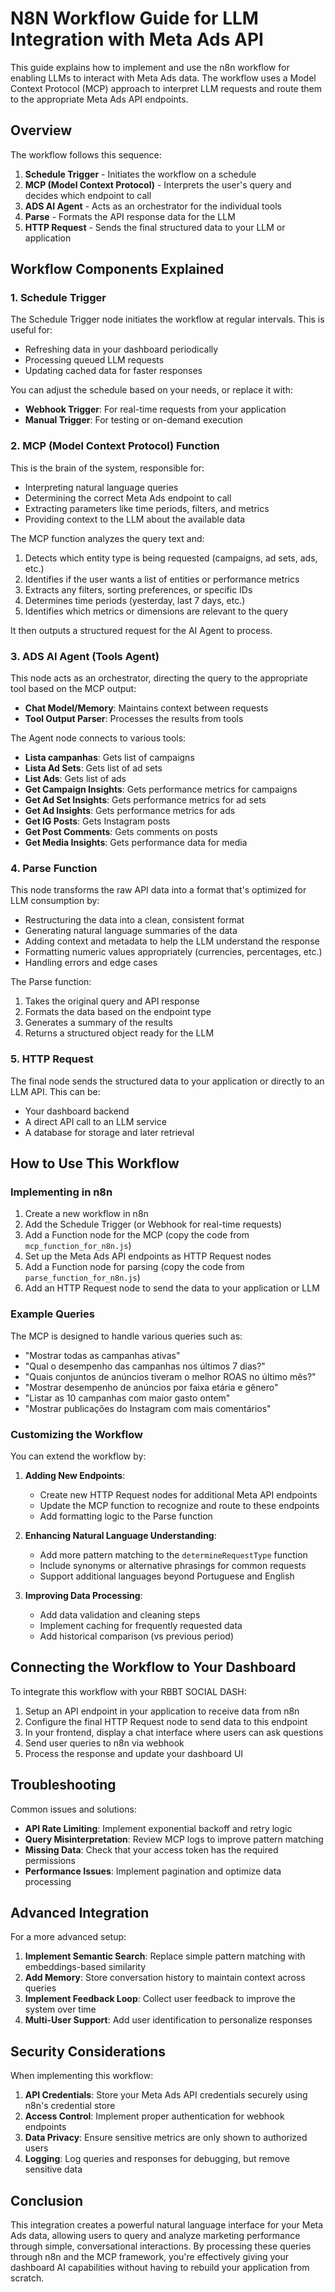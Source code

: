 # N8N Workflow Guide for LLM Integration with Meta Ads API

This guide explains how to implement and use the n8n workflow for enabling LLMs to interact with Meta Ads data. The workflow uses a Model Context Protocol (MCP) approach to interpret LLM requests and route them to the appropriate Meta Ads API endpoints.

## Overview

The workflow follows this sequence:

1. **Schedule Trigger** - Initiates the workflow on a schedule
2. **MCP (Model Context Protocol)** - Interprets the user's query and decides which endpoint to call
3. **ADS AI Agent** - Acts as an orchestrator for the individual tools
4. **Parse** - Formats the API response data for the LLM
5. **HTTP Request** - Sends the final structured data to your LLM or application

## Workflow Components Explained

### 1. Schedule Trigger

The Schedule Trigger node initiates the workflow at regular intervals. This is useful for:
- Refreshing data in your dashboard periodically
- Processing queued LLM requests
- Updating cached data for faster responses

You can adjust the schedule based on your needs, or replace it with:
- **Webhook Trigger**: For real-time requests from your application
- **Manual Trigger**: For testing or on-demand execution

### 2. MCP (Model Context Protocol) Function

This is the brain of the system, responsible for:
- Interpreting natural language queries
- Determining the correct Meta Ads endpoint to call 
- Extracting parameters like time periods, filters, and metrics
- Providing context to the LLM about the available data

The MCP function analyzes the query text and:
1. Detects which entity type is being requested (campaigns, ad sets, ads, etc.)
2. Identifies if the user wants a list of entities or performance metrics
3. Extracts any filters, sorting preferences, or specific IDs
4. Determines time periods (yesterday, last 7 days, etc.)
5. Identifies which metrics or dimensions are relevant to the query

It then outputs a structured request for the AI Agent to process.

### 3. ADS AI Agent (Tools Agent)

This node acts as an orchestrator, directing the query to the appropriate tool based on the MCP output:

- **Chat Model/Memory**: Maintains context between requests
- **Tool Output Parser**: Processes the results from tools

The Agent node connects to various tools:
- **Lista campanhas**: Gets list of campaigns
- **Lista Ad Sets**: Gets list of ad sets
- **List Ads**: Gets list of ads
- **Get Campaign Insights**: Gets performance metrics for campaigns
- **Get Ad Set Insights**: Gets performance metrics for ad sets
- **Get Ad Insights**: Gets performance metrics for ads
- **Get IG Posts**: Gets Instagram posts
- **Get Post Comments**: Gets comments on posts
- **Get Media Insights**: Gets performance data for media

### 4. Parse Function

This node transforms the raw API data into a format that's optimized for LLM consumption by:
- Restructuring the data into a clean, consistent format
- Generating natural language summaries of the data
- Adding context and metadata to help the LLM understand the response
- Formatting numeric values appropriately (currencies, percentages, etc.)
- Handling errors and edge cases

The Parse function:
1. Takes the original query and API response
2. Formats the data based on the endpoint type
3. Generates a summary of the results
4. Returns a structured object ready for the LLM

### 5. HTTP Request

The final node sends the structured data to your application or directly to an LLM API. This can be:
- Your dashboard backend
- A direct API call to an LLM service
- A database for storage and later retrieval

## How to Use This Workflow

### Implementing in n8n

1. Create a new workflow in n8n
2. Add the Schedule Trigger (or Webhook for real-time requests)
3. Add a Function node for the MCP (copy the code from `mcp_function_for_n8n.js`)
4. Set up the Meta Ads API endpoints as HTTP Request nodes
5. Add a Function node for parsing (copy the code from `parse_function_for_n8n.js`)
6. Add an HTTP Request node to send the data to your application or LLM

### Example Queries

The MCP is designed to handle various queries such as:

- "Mostrar todas as campanhas ativas"
- "Qual o desempenho das campanhas nos últimos 7 dias?"
- "Quais conjuntos de anúncios tiveram o melhor ROAS no último mês?"
- "Mostrar desempenho de anúncios por faixa etária e gênero"
- "Listar as 10 campanhas com maior gasto ontem"
- "Mostrar publicações do Instagram com mais comentários"

### Customizing the Workflow

You can extend the workflow by:

1. **Adding New Endpoints**:
   - Create new HTTP Request nodes for additional Meta API endpoints
   - Update the MCP function to recognize and route to these endpoints
   - Add formatting logic to the Parse function

2. **Enhancing Natural Language Understanding**:
   - Add more pattern matching to the `determineRequestType` function
   - Include synonyms or alternative phrasings for common requests
   - Support additional languages beyond Portuguese and English

3. **Improving Data Processing**:
   - Add data validation and cleaning steps
   - Implement caching for frequently requested data
   - Add historical comparison (vs previous period)

## Connecting the Workflow to Your Dashboard

To integrate this workflow with your RBBT SOCIAL DASH:

1. Setup an API endpoint in your application to receive data from n8n
2. Configure the final HTTP Request node to send data to this endpoint
3. In your frontend, display a chat interface where users can ask questions
4. Send user queries to n8n via webhook
5. Process the response and update your dashboard UI

## Troubleshooting

Common issues and solutions:

- **API Rate Limiting**: Implement exponential backoff and retry logic
- **Query Misinterpretation**: Review MCP logs to improve pattern matching
- **Missing Data**: Check that your access token has the required permissions
- **Performance Issues**: Implement pagination and optimize data processing

## Advanced Integration

For a more advanced setup:

1. **Implement Semantic Search**: Replace simple pattern matching with embeddings-based similarity
2. **Add Memory**: Store conversation history to maintain context across queries
3. **Implement Feedback Loop**: Collect user feedback to improve the system over time
4. **Multi-User Support**: Add user identification to personalize responses

## Security Considerations

When implementing this workflow:

1. **API Credentials**: Store your Meta Ads API credentials securely using n8n's credential store
2. **Access Control**: Implement proper authentication for webhook endpoints
3. **Data Privacy**: Ensure sensitive metrics are only shown to authorized users
4. **Logging**: Log queries and responses for debugging, but remove sensitive data

## Conclusion

This integration creates a powerful natural language interface for your Meta Ads data, allowing users to query and analyze marketing performance through simple, conversational interactions. By processing these queries through n8n and the MCP framework, you're effectively giving your dashboard AI capabilities without having to rebuild your application from scratch. 